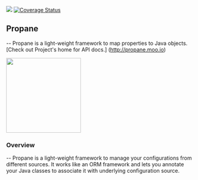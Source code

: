 <img src="https://travis-ci.org/bagdemir/Propane.svg"/> [![Coverage Status](https://coveralls.io/repos/bagdemir/Propane/badge.svg)](https://coveralls.io/r/bagdemir/Propane)


## Propane
--
Propane is a light-weight framework to map properties to Java objects.
[Check out Project's home for API docs.] (http://propane.moo.io)

<img src="http://www.bagdemir.com/img/propane.png" width="200"/>

### Overview
--
Propane is a light-weight framework to manage your configurations from
different sources. It works like an ORM framework and lets you annotate your
Java classes to associate it with underlying configuration source.